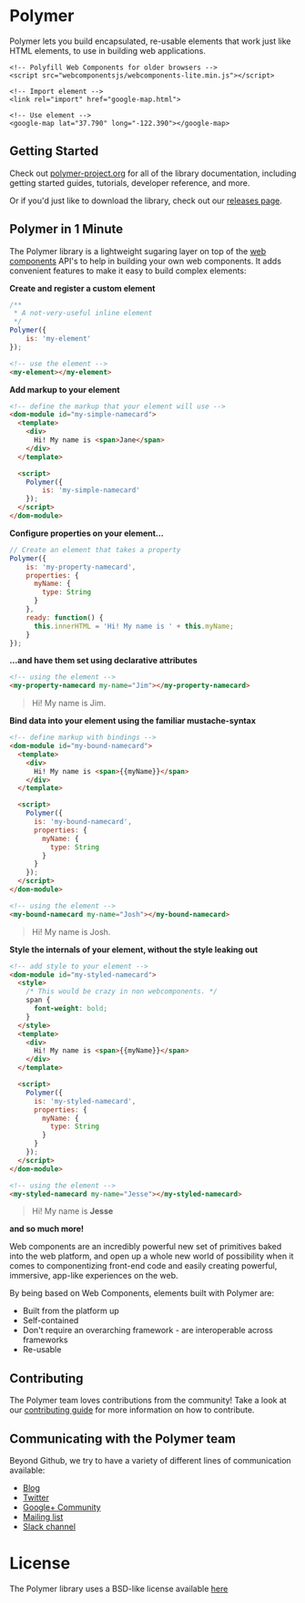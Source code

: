 # Polymer

Polymer lets you build encapsulated, re-usable elements that work just like HTML elements, to use in building web applications.

    <!-- Polyfill Web Components for older browsers -->
    <script src="webcomponentsjs/webcomponents-lite.min.js"></script>

    <!-- Import element -->
    <link rel="import" href="google-map.html">

    <!-- Use element -->
    <google-map lat="37.790" long="-122.390"></google-map>


## Getting Started

Check out [polymer-project.org](https://www.polymer-project.org) for all of the library documentation, including getting started guides, tutorials, developer reference, and more.

Or if you'd just like to download the library, check out our [releases page](https://github.com/polymer/polymer/releases).

## Polymer in 1 Minute

The Polymer library is a lightweight sugaring layer on top of the [web components](http://webcomponents.org/) API's to help in building your own web components. It adds convenient features to make it easy to build complex elements:

**Create and register a custom element**

```js
/**
 * A not-very-useful inline element
 */
Polymer({
    is: 'my-element'
});
```

```html
<!-- use the element -->
<my-element></my-element>
```

**Add markup to your element**

```html
<!-- define the markup that your element will use -->
<dom-module id="my-simple-namecard">
  <template>
    <div>
      Hi! My name is <span>Jane</span>
    </div>
  </template>

  <script>
    Polymer({
        is: 'my-simple-namecard'
    });
  </script>
</dom-module>
```

**Configure properties on your element...**

```js
// Create an element that takes a property
Polymer({
    is: 'my-property-namecard',
    properties: {
      myName: {
        type: String
      }
    },
    ready: function() {
      this.innerHTML = 'Hi! My name is ' + this.myName;
    }
});
```

**...and have them set using declarative attributes**

```html
<!-- using the element -->
<my-property-namecard my-name="Jim"></my-property-namecard>
```

> Hi! My name is Jim.

**Bind data into your element using the familiar mustache-syntax**

```html
<!-- define markup with bindings -->
<dom-module id="my-bound-namecard">
  <template>
    <div>
      Hi! My name is <span>{{myName}}</span>
    </div>
  </template>

  <script>
    Polymer({
      is: 'my-bound-namecard',
      properties: {
        myName: {
          type: String
        }
      }
    });
  </script>
</dom-module>
```

```html
<!-- using the element -->
<my-bound-namecard my-name="Josh"></my-bound-namecard>
```

> Hi! My name is Josh.

**Style the internals of your element, without the style leaking out**

```html
<!-- add style to your element -->
<dom-module id="my-styled-namecard">
  <style>
    /* This would be crazy in non webcomponents. */
    span {
      font-weight: bold;
    }
  </style>
  <template>
    <div>
      Hi! My name is <span>{{myName}}</span>
    </div>
  </template>

  <script>
    Polymer({
      is: 'my-styled-namecard',
      properties: {
        myName: {
          type: String
        }
      }
    });
  </script>
</dom-module>
```

```html
<!-- using the element -->
<my-styled-namecard my-name="Jesse"></my-styled-namecard>
```

> Hi! My name is **Jesse**

**and so much more!**

Web components are an incredibly powerful new set of primitives baked into the web platform, and open up a whole new world of possibility when it comes to componentizing front-end code and easily creating powerful, immersive, app-like experiences on the web.

By being based on Web Components, elements built with Polymer are:

* Built from the platform up
* Self-contained
* Don't require an overarching framework - are interoperable across frameworks
* Re-usable

## Contributing

The Polymer team loves contributions from the community! Take a look at our [contributing guide](CONTRIBUTING.md) for more information on how to contribute.

## Communicating with the Polymer team

Beyond Github, we try to have a variety of different lines of communication available:

* [Blog](https://blog.polymer-project-org)
* [Twitter](https://twitter.com/polymer)
* [Google+ Community](https://plus.sandbox.google.com/u/0/communities/115626364525706131031?cfem=1)
* [Mailing list](https://groups.google.com/forum/#!forum/polymer-dev)
* [Slack channel](http://bit.ly/polymerslack)

# License

The Polymer library uses a BSD-like license available [here](./polymer/blob/master/LICENSE.txt)
